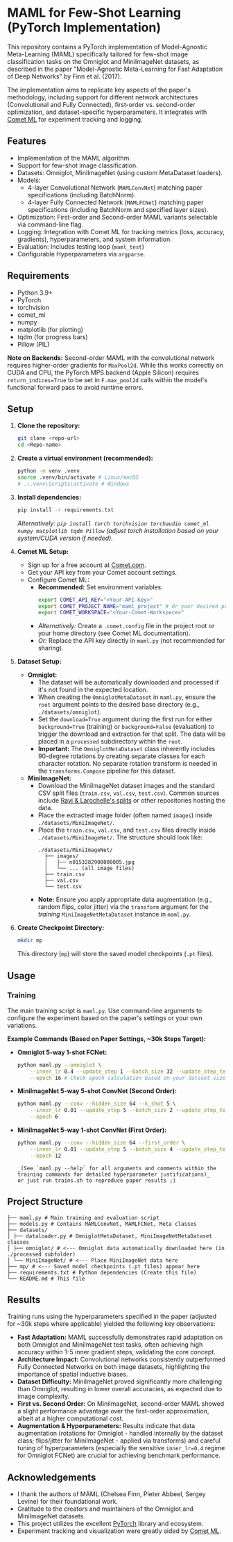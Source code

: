 # MAML for Few-Shot Learning (PyTorch Implementation)

This repository contains a PyTorch implementation of Model-Agnostic Meta-Learning (MAML) specifically tailored for few-shot image classification tasks on the Omniglot and MiniImageNet datasets, as described in the paper "Model-Agnostic Meta-Learning for Fast Adaptation of Deep Networks" by Finn et al. (2017).

The implementation aims to replicate key aspects of the paper's methodology, including support for different network architectures (Convolutional and Fully Connected), first-order vs. second-order optimization, and dataset-specific hyperparameters. It integrates with [Comet ML](https://www.comet.com/) for experiment tracking and logging.

## Features

- Implementation of the MAML algorithm.
- Support for few-shot image classification.
- Datasets: Omniglot, MiniImageNet (using custom MetaDataset loaders).
- Models:
  - 4-layer Convolutional Network (`MAMLConvNet`) matching paper specifications (including BatchNorm).
  - 4-layer Fully Connected Network (`MAMLFCNet`) matching paper specifications (including BatchNorm and specified layer sizes).
- Optimization: First-order and Second-order MAML variants selectable via command-line flag.
- Logging: Integration with Comet ML for tracking metrics (loss, accuracy, gradients), hyperparameters, and system information.
- Evaluation: Includes testing loop (`maml_test`)
- Configurable Hyperparameters via `argparse`.

## Requirements

- Python 3.9+
- PyTorch
- torchvision
- comet_ml
- numpy
- matplotlib (for plotting)
- tqdm (for progress bars)
- Pillow (PIL)

**Note on Backends:** Second-order MAML with the convolutional network requires higher-order gradients for `MaxPool2d`. While this works correctly on CUDA and CPU, the PyTorch MPS backend (Apple Silicon) requires `return_indices=True` to be set in `F.max_pool2d` calls within the model's functional forward pass to avoid runtime errors.

## Setup

1.  **Clone the repository:**

    ```bash
    git clone <repo-url>
    cd <Repo-name>
    ```

2.  **Create a virtual environment (recommended):**

    ```bash
    python -m venv .venv
    source .venv/bin/activate # Linux/macOS
    # .\.venv\Scripts\activate # Windows
    ```

3.  **Install dependencies:**

    ```bash
    pip install -r requirements.txt
    ```

    _Alternatively: `pip install torch torchvision torchaudio comet_ml numpy matplotlib tqdm Pillow` (adjust torch installation based on your system/CUDA version if needed)._

4.  **Comet ML Setup:**

    - Sign up for a free account at [Comet.com](https://www.comet.com/).
    - Get your API key from your Comet account settings.
    - Configure Comet ML:
      - **Recommended:** Set environment variables:
        ```bash
        export COMET_API_KEY="<Your-API-Key>"
        export COMET_PROJECT_NAME="maml_project" # Or your desired project name
        export COMET_WORKSPACE="<Your-Comet-Workspace>"
        ```
      - _Alternatively:_ Create a `.comet.config` file in the project root or your home directory (see Comet ML documentation).
      - _Or:_ Replace the API key directly in `maml.py` (not recommended for sharing).

5.  **Dataset Setup:**

    - **Omniglot:**
      - The dataset will be automatically downloaded and processed if it's not found in the expected location.
      - When creating the `OmniglotMetaDataset` in `maml.py`, ensure the `root` argument points to the desired base directory (e.g., `./datasets/omniglot`).
      - Set the `download=True` argument during the first run for either `background=True` (training) or `background=False` (evaluation) to trigger the download and extraction for that split. The data will be placed in a `processed` subdirectory within the `root`.
      - **Important:** The `OmniglotMetaDataset` class inherently includes 90-degree rotations by creating separate classes for each character rotation. No separate rotation transform is needed in the `transforms.Compose` pipeline for this dataset.
    - **MiniImageNet:**
      - Download the MiniImageNet dataset images and the standard CSV split files (`train.csv`, `val.csv`, `test.csv`). Common sources include [Ravi & Larochelle's splits](https://github.com/twitter-research/meta-learning-lstm) or other repositories hosting the data.
      - Place the extracted image folder (often named `images`) inside `./datasets/MiniImageNet/`.
      - Place the `train.csv`, `val.csv`, and `test.csv` files directly inside `./datasets/MiniImageNet/`. The structure should look like:
        ```
        ./datasets/MiniImageNet/
          ├── images/
          │   ├── n0153282900000005.jpg
          │   └── ... (all image files)
          ├── train.csv
          ├── val.csv
          └── test.csv
        ```
      - **Note:** Ensure you apply appropriate data augmentation (e.g., random flips, color jitter) via the `transform` argument for the _training_ `MiniImageNetMetaDataset` instance in `maml.py`.

6.  **Create Checkpoint Directory:**
    ```bash
    mkdir mp
    ```
    This directory (`mp`) will store the saved model checkpoints (`.pt` files).

## Usage

### Training

The main training script is `maml.py`. Use command-line arguments to configure the experiment based on the paper's settings or your own variations.

**Example Commands (Based on Paper Settings, ~30k Steps Target):**

- **Omniglot 5-way 1-shot FCNet:**

  ```bash
  python maml.py --omniglot \
      --inner_lr 0.4 --update_step 1 --batch_size 32 --update_step_test 3 \
      --epoch 16 # Check epoch calculation based on your dataset size/BS for target steps
  ```

- **MiniImageNet 5-way 5-shot ConvNet (Second Order):**

  ```bash
  python maml.py --conv --hidden_size 64 --k_shot 5 \
      --inner_lr 0.01 --update_step 5 --batch_size 2 --update_step_test 10 \
      --epoch 6
  ```

- **MiniImageNet 5-way 1-shot ConvNet (First Order):**

  ```bash
  python maml.py --conv --hidden_size 64 --first_order \
      --inner_lr 0.01 --update_step 5 --batch_size 4 --update_step_test 10 \
      --epoch 12
  ```

  ```
  _(See `maml.py --help` for all arguments and comments within the training commands for detailed hyperparameter justifications)_
  or just run trains.sh to reproduce paper results ;)
  ```

## Project Structure

```
├── maml.py # Main training and evaluation script
├── models.py # Contains MAMLConvNet, MAMLFCNet, Meta classes
├── datasets/
│ ├── dataloader.py # OmniglotMetaDataset, MiniImageNetMetaDataset classes
│ ├── omniglot/ # <--- Omniglot data automatically downloaded here (in ./processed subfolder)
│ └── MiniImageNet/ # <--- Place MiniImageNet data here
├── mp/ # <--- Saved model checkpoints (.pt files) appear here
├── requirements.txt # Python dependencies (Create this file)
└── README.md # This file

```

## Results

Training runs using the hyperparameters specified in the paper (adjusted for ~30k steps where applicable) yielded the following key observations:

- **Fast Adaptation:** MAML successfully demonstrates rapid adaptation on both Omniglot and MiniImageNet test tasks, often achieving high accuracy within 1-5 inner gradient steps, validating the core concept.
- **Architecture Impact:** Convolutional networks consistently outperformed Fully Connected Networks on both image datasets, highlighting the importance of spatial inductive biases.
- **Dataset Difficulty:** MiniImageNet proved significantly more challenging than Omniglot, resulting in lower overall accuracies, as expected due to image complexity.
- **First vs. Second Order:** On MiniImageNet, second-order MAML showed a slight performance advantage over the first-order approximation, albeit at a higher computational cost.
- **Augmentation & Hyperparameters:** Results indicate that data augmentation (rotations for Omniglot - handled internally by the dataset class; flips/jitter for MiniImageNet - applied via transforms) and careful tuning of hyperparameters (especially the sensitive `inner_lr=0.4` regime for Omniglot FCNet) are crucial for achieving benchmark performance.

## Acknowledgements

- I thank the authors of MAML (Chelsea Finn, Pieter Abbeel, Sergey Levine) for their foundational work.
- Gratitude to the creators and maintainers of the Omniglot and MiniImageNet datasets.
- This project utilizes the excellent [PyTorch](https://pytorch.org/) library and ecosystem.
- Experiment tracking and visualization were greatly aided by [Comet ML](https://www.comet.com/).
